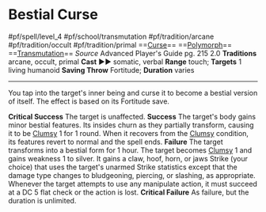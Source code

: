 # Bestial Curse
#pf/spell/level_4 #pf/school/transmutation #pf/tradition/arcane #pf/tradition/occult #pf/tradition/primal
==[Curse](../../../Traits/Curse.md)== ==[Polymorph](../../../Traits/Polymorph.md)== ==[Transmutation](../../../Traits/Transmutation.md)==
*Source* Advanced Player's Guide pg. 215 2.0
**Traditions** arcane, occult, primal
**Cast** ►► somatic, verbal
**Range** touch; **Targets** 1 living humanoid
**Saving Throw** Fortitude; **Duration** varies

---
You tap into the target's inner being and curse it to become a bestial version of itself. The effect is based on its Fortitude save.

**Critical Success** The target is unaffected.
**Success** The target's body gains minor bestial features. Its insides churn as they partially transform, causing it to be [Clumsy](../../../Conditions/Clumsy.md) 1 for 1 round. When it recovers from the [Clumsy](../../../Conditions/Clumsy.md) condition, its features revert to normal and the spell ends.
**Failure** The target transforms into a bestial form for 1 hour. The target becomes [Clumsy](../../../Conditions/Clumsy.md) 1 and gains weakness 1 to silver. It gains a claw, hoof, horn, or jaws Strike (your choice) that uses the target's unarmed Strike statistics except that the damage type changes to bludgeoning, piercing, or slashing, as appropriate. Whenever the target attempts to use any manipulate action, it must succeed at a DC 5 flat check or the action is lost.
**Critical Failure** As failure, but the duration is unlimited.